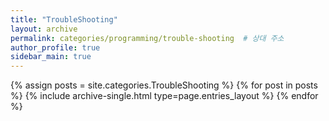 ```yaml
---
title: "TroubleShooting"
layout: archive
permalink: categories/programming/trouble-shooting  # 상대 주소
author_profile: true
sidebar_main: true
---
```


{% assign posts = site.categories.TroubleShooting %}
{% for post in posts %} {% include archive-single.html type=page.entries_layout %} {% endfor %}